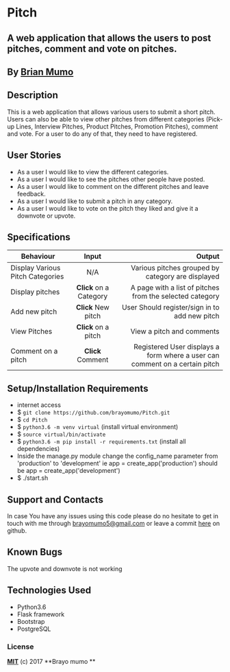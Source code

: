 # Pitch

##  A web application that allows the users to post pitches, comment and vote on pitches.

## By [Brian Mumo](https://github.com/brayomumo)


## Description
This is a web application that allows various users to submit a short pitch. Users can also be able to view other pitches from different categories (Pick-up Lines, Interview Pitches, Product Pitches, Promotion Pitches), comment and vote. For a user to do any of that, they need to have registered.

## User Stories
* As a user I would like to view the different categories.
* As a user I would like to see the pitches other people have posted.
* As a user I would like to comment on the different pitches and leave feedback.
* As a user I would like to submit a pitch in any category.
* As a user I would like to vote on the pitch they liked and give it a downvote or upvote.

## Specifications
| Behaviour | Input | Output |
| --------------- | :----------:| --------: |
|Display Various Pitch Categories | N/A | Various pitches grouped by category are displayed |
|Display pitches | **Click** on a Category| A page with a list of pitches from the selected category |
|Add new pitch | **Click** New pitch | User Should register/sign in to add new pitch |
|View Pitches | **Click** on a pitch | View a pitch and comments |
|Comment on a pitch | **Click** Comment | Registered User displays a form where a user can comment on a certain pitch |


## Setup/Installation Requirements
* internet access
* $ `git clone https://github.com/brayomumo/Pitch.git`
* $ `cd Pitch`
* $ `python3.6 -m venv virtual` (install virtual environment)
* $ `source virtual/bin/activate`
* $ `python3.6 -m pip install -r requirements.txt` (install all dependencies)
* Inside the manage.py module change the config_name parameter from 'production' to 'development' ie app = create_app('production') should be app = create_app('development')
* $ ./start.sh


## Support and Contacts

In case You have any issues using this code please do no hesitate to get in touch with me through brayomumo5@gmail.com or leave a commit [here](https://github.com/brayomumo/Pitch) on github.


## Known Bugs

The upvote and downvote is not working

## Technologies Used
- Python3.6
- Flask framework
- Bootstrap
- PostgreSQL

### License

**[MIT](./LICENSE)** (c) 2017 **Brayo mumo **